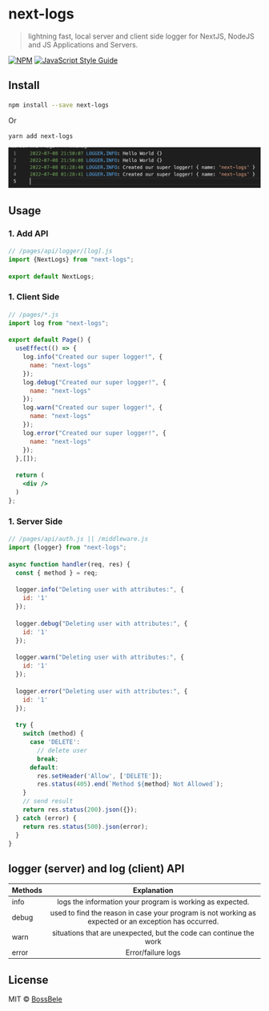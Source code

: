 # next-logs

> lightning fast, local server and client side logger for NextJS, NodeJS and JS Applications and Servers.

[![NPM](https://img.shields.io/npm/v/next-logs.svg)](https://www.npmjs.com/package/next-logs) [![JavaScript Style Guide](https://img.shields.io/badge/code_style-standard-brightgreen.svg)](https://standardjs.com)

## Install

```bash
npm install --save next-logs
```

Or

```bash
yarn add next-logs
```

![Logs Screenshot](/Screenshot.png)

## Usage

### 1. Add API
```jsx
// /pages/api/logger/[log].js
import {NextLogs} from "next-logs";

export default NextLogs;
```

### 1. Client Side
```jsx
// /pages/*.js
import log from "next-logs";

export default Page() {
  useEffect(() => {
    log.info("Created our super logger!", {
      name: "next-logs"
    });
    log.debug("Created our super logger!", {
      name: "next-logs"
    });
    log.warn("Created our super logger!", {
      name: "next-logs"
    });
    log.error("Created our super logger!", {
      name: "next-logs"
    });
  },[]);

  return (
    <div />
  )
};
```

### 1. Server Side
```jsx
// /pages/api/auth.js || /middleware.js
import {logger} from "next-logs";

async function handler(req, res) {
  const { method } = req;

  logger.info("Deleting user with attributes:", {
    id: '1'
  });

  logger.debug("Deleting user with attributes:", {
    id: '1'
  });

  logger.warn("Deleting user with attributes:", {
    id: '1'
  });

  logger.error("Deleting user with attributes:", {
    id: '1'
  });

  try {
    switch (method) {
      case 'DELETE':
        // delete user
        break;
      default:
        res.setHeader('Allow', ['DELETE']);
        res.status(405).end(`Method ${method} Not Allowed`);
    }
    // send result
    return res.status(200).json({});
  } catch (error) {
    return res.status(500).json(error);
  }
}
```

## logger (server) and log (client) API

| Methods            |                  Explanation                                                                          |
| ------------------ | :---------------------------------------------------------------------------------------------------: |
| info               |                     logs the information your program is working as expected.                         |
| debug              | used to find the reason in case your program is not working as expected or an exception has occurred. |
| warn               |                   situations that are unexpected, but the code can continue the work                  |
| error              |                                           Error/failure logs                                          |

## License

MIT © [BossBele](https://github.com/BossBele)
